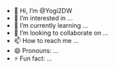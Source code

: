 - 👋 Hi, I’m @Yogi2DW
- 👀 I’m interested in ...
- 🌱 I’m currently learning ...
- 💞️ I’m looking to collaborate on ...
- 📫 How to reach me ...
- 😄 Pronouns: ...
- ⚡ Fun fact: ...

<!---
Yogi2DW/Yogi2DW is a ✨ special ✨ repository because its `README.md` (this file) appears on your GitHub profile.
You can click the Preview link to take a look at your changes.
--->
